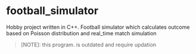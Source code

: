 # football_simulator
Hobby project written in C++.
Football simulator which calculates outcome based on Poisson distribution and real_time match simulation

> [NOTE]: this program. is outdated and require updation
